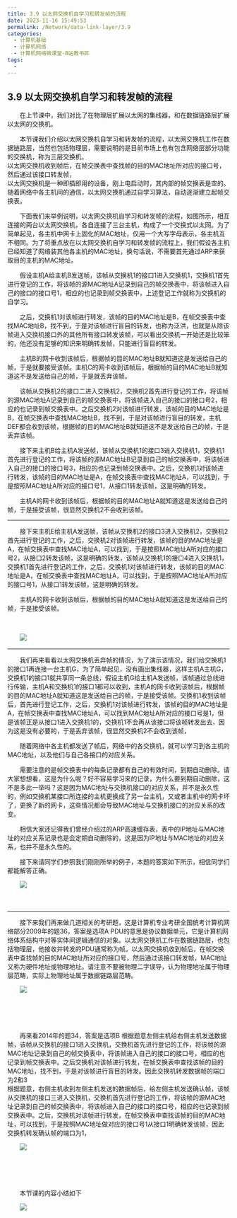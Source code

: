 ```yaml
---
title: 3.9 以太网交换机自学习和转发帧的流程 
date: 2023-11-16 15:49:53
permalink: /Network/data-link-layer/3.9
categories:
  - 计算机基础
  - 计算机网络
  - 计算机网络微课堂-B站教书匠
tags:
  - 
---
```



## 3.9 以太网交换机自学习和转发帧的流程 

　　在上节课中，我们对比了在物理层扩展以太网的集线器，和在数据链路层扩展以太网的交换机。
<!-- more -->

　　本节课我们介绍以太网交换机自学习和转发帧的流程，以太网交换机工作在数据链路层，当然也包括物理层，需要说明的是目前市场上也有包含网络层部分功能的交换机，称为三层交换机，  
以太网交换机收到帧后，在帧交换表中查找帧的目的MAC地址所对应的接口号，然后通过该接口转发帧，  
以太网交换机是一种即插即用的设备，刚上电启动时，其内部的帧交换表是空的。随着网络中各主机间的通信，以太网交换机通过自学习算法，自动逐渐建立起帧交换表。

　　下面我们来举例说明，以太网交换机自学习和转发帧的流程，如图所示，相互连接的两台以太网交换机，各自连接了三台主机，构成了一个交换式以太网。为了简单起见，各主机中网卡上固化的MAC地址，仅用一个大写字母表示，各主机互不相同。为了将重点放在以太网交换机自学习和转发帧的流程上，我们假设各主机已经知道了网络装其他各主机的MAC地址，换句话说，不需要首先通过ARP来获取目的主机的MAC地址。

　　假设主机A给主机B发送帧，该帧从交换机1的接口1进入交换机1，交换机1首先进行登记的工作，将该帧的源MAC地址A记录到自己的帧交换表中，将该帧进入自己的接口的接口号1，相应的也记录到帧交换表中，上述登记工作就称为交换机的自学习。

　　之后，交换机1对该帧进行转发，该帧的目的MAC地址是B，在帧交换表中查找MAC地址B，找不到，于是对该帧进行盲目的转发，也称为泛洪，也就是从除该帧进入交换机接口外的其他所有接口转发该帧，可以看出交换机一开始还是比较笨的，他还没有足够的知识来明确转发帧，只能进行盲目的转发。

　　主机B的网卡收到该帧后，根据帧的目的MAC地址B就知道这是发送给自己的帧，于是就要接受该帧。主机C的网卡收到该帧后，根据帧的目的MAC地址B就知道这不是发送给自己的帧，于是就丢弃该帧。

　　该帧从交换机2的接口二进入交换机2，交换机2首先进行登记的工作，将该帧的源MAC地址A记录到自己的帧交换表中，将该帧进入自己的接口的接口号2，相应的也记录到帧交换表中。之后交换机2对该帧进行转发，该帧的目的MAC地址是B，在帧交换表中查找MAC地址B，找不到，于是对该帧进行盲目的转发，主机DEF都会收到该帧，根据帧的目的MAC地址B就知道这不是发送给自己的帧，于是丢弃该帧。

　　接下来主机B给主机A发送帧，该帧从交换机1的接口3进入交换机1，交换机1首先进行登记的工作，将该帧的源MAC地址B记录到自己的帧交换表中，将该帧进入自己的接口的接口号3，相应的也记录到帧交换表中。之后，交换机1对该帧进行转发，该帧的目的MAC地址是A，在帧交换表中查找MAC地址A，可以找到，于是按照MAC地址A所对应的接口号1，从接口1转发该帧，这是明确的转发。

　　主机A的网卡收到该帧后，根据帧的目的MAC地址A就知道这是发送给自己的帧，于是接受该帧，很显然交换机2不会收到该帧。

---

　　接下来主机E给主机A发送帧，该帧从交换机2的接口3进入交换机2，交换机2首先进行登记的工作，之后，交换机2对该帧进行转发，该帧的目的MAC地址是A，在帧交换表中查找MAC地址A，可以找到，于是按照MAC地址A所对应的接口号2，从接口2转发该帧，这是明确的转发，该帧从交换机1的接口4进入交换机1，交换机1首先进行登记的工作，之后，交换机1对该帧进行转发，该帧的目的MAC地址是A，在帧交换表中查找MAC地址A，可以找到，于是按照MAC地址A所对应的接口号1，从接口1转发该帧，这是明确的转发。

　　主机A的网卡收到该帧后，根据帧的目的MAC地址A就知道这是发送给自己的帧，于是接受该帧。

　　‍

　　![](https://image.peterjxl.com/blog/image-20211222214216-pxlrs7u.png)

---

　　我们再来看看以太网交换机丢弃帧的情况，为了演示该情况，我们给交换机1的接口1再连接一台主机G，为了简单起见，没有画出集线器，这样主机A主机G，交换机1的接口1就共享同一条总线，假设主机G给主机A发送帧，该帧通过总线进行传输，主机A和交换机1的接口1都可以收到，主机A的网卡收到该帧后，根据帧的目的MAC地址A就知道这是发送给自己的帧，于是接受该帧。交换机1收到该帧后，首先进行登记工作，之后，交换机1对该帧进行转发，该帧的目的MAC地址是A，在帧交换表中查找MAC地址A，可以找到MAC地址A所对应的接口号是1，但是该帧正是从接口1进入交换机1的，交换机1不会再从该接口将该帧转发出去，因为这是没有必要的，于是丢弃该帧，很显然交换机2不会收到该帧，

　　随着网络中各主机都发送了帧后，网络中的各交换机，就可以学习到各主机的MAC地址，以及他们与自己各接口的对应关系。

　　需要注意的是帧交换表中的每条记录都有自己的有效时间，到期自动删除。请大家想想看，这是为什么呢？好不容易学习来的记录，为什么要到期自动删除，这不是多此一举吗？这是因为MAC地址与交换机接口的对应关系，并不是永久性的，例如交换机某接口所连接的主机更换成了另一台主机，又或者主机中的网卡坏了，更换了新的网卡，这些情况都会导致MAC地址与交换机接口的对应关系的改变。

　　相信大家还记得我们曾经介绍过的ARP高速缓存表，表中的IP地址与MAC地址的对应关系记录也是会定期自动删除的，这是因为IP地址与MAC地址的对应关系，也并不是永久性的。

　　接下来请同学们参照我们刚刚所举的例子，本题的答案如下所示，相信同学们都能解答正确。

　　![](https://image.peterjxl.com/blog/image-20211222214448-qtygkk0.png)

　　‍

---

　　接下来我们再来做几道相关的考研题，这是计算机专业考研全国统考计算机网络部分2009年的题36，答案是选项A PDU的意思是协议数据单元，它是计算机网络体系结构中对等实体间逻辑通信的对象。以太网交换机工作在数据链路层，也包括物理层，他接收并转发的PDU通常称为帧。以太网交换机收到帧后，在帧交换表中查找帧的目的MAC地址所对应的接口号，然后通过该接口转发帧，MAC地址又称为硬件地址或物理地址。请注意不要被物理二字误导，认为物理地址属于物理层范畴，实际上物理地址属于数据链路层范畴。

　　![](https://image.peterjxl.com/blog/image-20211222214550-fq4vqkw.png)

　　‍

　　‍

　　再来看2014年的题34，答案是选项B 根据题意左侧主机给右侧主机发送数据帧，该帧从交换机的接口1进入交换机，交换机首先进行登记的工作，将该帧的源MAC地址记录到自己的帧交换表中，将该帧进入自己的接口的接口号，相应的也记录到帧交换表中。之后交换机对该帧进行转发，在帧交换表中查找该帧的目的MAC地址，找不到，于是对该帧进行盲目的转发。因此交换机转发数据帧的端口为2和3  
根据题意，右侧主机收到左侧主机发送的数据帧后，给左侧主机发送确认帧，该帧从交换机的接口三进入交换机，交换机首先进行登记的工作，将该帧的源MAC地址记录到自己的帧交换表中，将该帧进入自己的接口的接口号，相应的也记录到帧交换表中。之后，交换机对该帧进行转发，在帧交换表中查找该帧的目的MAC地址，可以找到，于是按照MAC地址做对应的接口号1从接口1明确转发该帧，因此交换机转发确认帧的端口为1，

　　![](https://image.peterjxl.com/blog/image-20211222214745-epznskl.png)

　　‍

　　‍

　　本节课的内容小结如下

　　![](https://image.peterjxl.com/blog/image-20211222214836-z6ewbk3.png)

　　‍